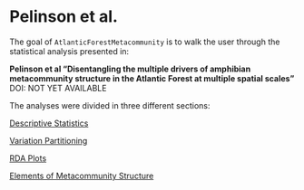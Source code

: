 
<!-- README.md is generated from README.Rmd. Please edit that file -->

# Pelinson et al.

<!-- badges: start -->
<!-- badges: end -->

The goal of `AtlanticForestMetacommunity` is to walk the user through
the statistical analysis presented in:

**Pelinson et al “Disentangling the multiple drivers of amphibian
metacommunity structure in the Atlantic Forest at multiple spatial
scales”**  
DOI: NOT YET AVAILABLE

The analyses were divided in three different sections:

[Descriptive
Statistics](https://github.com/RodolfoPelinson/AtlanticForestMetacommunity/blob/master/Descriptive%20Statistics/Descriptive-Statistics.md)

[Variation
Partitioning](https://github.com/RodolfoPelinson/AtlanticForestMetacommunity/blob/master/VarPart/Variation-Partitioning.md)

[RDA
Plots](https://github.com/RodolfoPelinson/AtlanticForestMetacommunity/blob/master/RDAs/RDAs.md)

[Elements of Metacommunity
Structure](https://github.com/RodolfoPelinson/AtlanticForestMetacommunity/blob/master/EMS/EMS.md)
